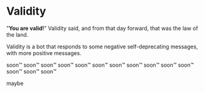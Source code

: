 # Validity

"**You are valid!**" Validity said, and from that day forward, that was the law of the land.

Validity is a bot that responds to some negative self-deprecating messages, with more positive messages.

soon:tm: 
soon:tm:
soon:tm:
soon:tm:
soon:tm:
soon:tm:
soon:tm:
soon:tm:
soon:tm:
soon:tm:
soon:tm:
soon:tm:
soon:tm:
soon:tm:

maybe
